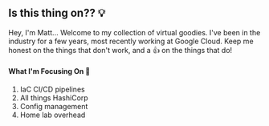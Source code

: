 ## Is this thing on?? :bulb:

Hey, I'm Matt... Welcome to my collection of virtual goodies. I've been in the industry for a few years, most recently working at Google Cloud. Keep me honest on the things that don't work, and a :+1: on the things that do!

#### What I'm Focusing On :construction_worker:

1. IaC CI/CD pipelines
2. All things HashiCorp
3. Config management
4. Home lab overhead


<!--
**williamsmt/williamsmt** is a ✨ _special_ ✨ repository because its `README.md` (this file) appears on your GitHub profile.

Here are some ideas to get you started:

- 🔭 I’m currently working on ...
- 🌱 I’m currently learning ...
- 👯 I’m looking to collaborate on ...
- 🤔 I’m looking for help with ...
- 💬 Ask me about ...
- 📫 How to reach me: ...
- 😄 Pronouns: ...
- ⚡ Fun fact: ...
-->
